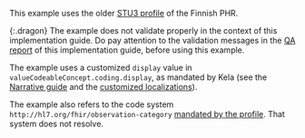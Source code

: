 This example uses the older
[STU3 profile](https://simplifier.net/finnishphr/fiphr-sd-bloodglucose-stu3) of the Finnish PHR.

{:.dragon}
The example does not validate properly in the context of this implementation guide. Do pay
attention to the validation messages in the [QA report](qa.html) of this implementation guide,
before using this example.

The example uses a customized `display` value in `valueCodeableConcept.coding.display`, as mandated
by Kela (see the
[Narrative guide](https://simplifier.net/guide/FinnishPHRImplementationGuideSTU5/FinnishPHRVitalSignsProfiles?version=current#narrative-guide)
and the [customized localizations](https://simplifier.net/finnishphr/fiphr-vs-vitalsigns)).

The example also refers to the code system `http://hl7.org/fhir/observation-category`
[mandated by the profile](https://simplifier.net/finnishphr/fiphr-sd-bloodglucose-stu3). That
system does not resolve.
